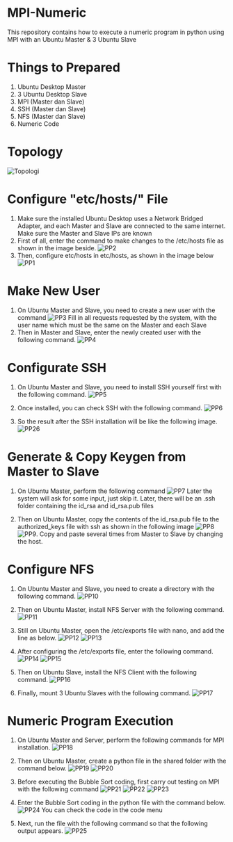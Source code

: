 # MPI-Numeric
This repository contains how to execute a numeric program in python using MPI with an Ubuntu Master &amp; 3 Ubuntu Slave

# Things to Prepared
1. Ubuntu Desktop Master
2. 3 Ubuntu Desktop Slave
3. MPI (Master dan Slave)
4. SSH (Master dan Slave)
5. NFS (Master dan Slave)
6. Numeric Code

# Topology
![Topologi](https://github.com/ShinnoHonobu/MPI-BubbleSort/assets/113822318/2815c150-942f-4296-9ba2-86cf108ad343)

# Configure "etc/hosts/" File
1. Make sure the installed Ubuntu Desktop uses a Network Bridged Adapter, and each Master and Slave are connected to the same internet. Make sure the Master and Slave IPs are known
2. First of all, enter the command to make changes to the /etc/hosts file as shown in the image beside.
![PP2](https://github.com/ShinnoHonobu/MPI-BubbleSort/assets/113822318/a36c1bba-c702-4073-88e4-7465712e5122)
3. Then, configure etc/hosts in etc/hosts, as shown in the image below
![PP1](https://github.com/ShinnoHonobu/MPI-BubbleSort/assets/113822318/bd4a688c-fb00-416d-9972-e09af1d6b458)

# Make New User
1. On Ubuntu Master and Slave, you need to create a new user with the command
![PP3](https://github.com/ShinnoHonobu/MPI-BubbleSort/assets/113822318/94cebcd4-5406-4328-b865-d5521ee2dd2f)
Fill in all requests requested by the system, with the user name which must be the same on the Master and each Slave
2. Then in Master and Slave, enter the newly created user with the following command.
![PP4](https://github.com/ShinnoHonobu/MPI-BubbleSort/assets/113822318/1af57950-95c5-417e-bdec-30b7446f21b2)

# Configurate SSH
1. On Ubuntu Master and Slave, you need to install SSH yourself first with the following command.
![PP5](https://github.com/ShinnoHonobu/MPI-BubbleSort/assets/113822318/ed5daa69-03a3-4efc-892f-e2e3408c5c1b)

2. Once installed, you can check SSH with the following command.
![PP6](https://github.com/ShinnoHonobu/MPI-BubbleSort/assets/113822318/86f0191b-ef8a-415c-b7eb-a40e42470feb)

3. So the result after the SSH installation will be like the following image.
![PP26](https://github.com/ShinnoHonobu/MPI-BubbleSort/assets/113822318/6e60cebb-d8aa-42ca-8d46-bfa00491545d)

# Generate & Copy Keygen from Master to Slave
1. On Ubuntu Master, perform the following command
![PP7](https://github.com/ShinnoHonobu/MPI-BubbleSort/assets/113822318/8f127f0a-1566-4549-81e6-8051ef901975)
Later the system will ask for some input, just skip it. Later, there will be an .ssh folder containing the id_rsa and id_rsa.pub files

2. Then on Ubuntu Master, copy the contents of the id_rsa.pub file to the authorized_keys file with ssh as shown in the following image
![PP8](https://github.com/ShinnoHonobu/MPI-BubbleSort/assets/113822318/a4a5e610-2ffd-484d-991b-9800949ab755)
![PP9](https://github.com/ShinnoHonobu/MPI-BubbleSort/assets/113822318/16ea1ac9-fd38-4cf4-b44e-2a5c666b62a5). Copy and paste several times from Master to Slave by changing the host.

# Configure NFS
1. On Ubuntu Master and Slave, you need to create a directory with the following command.
![PP10](https://github.com/ShinnoHonobu/MPI-BubbleSort/assets/113822318/4c1f490f-2c10-479d-8db5-1485d34a0562)

2. Then on Ubuntu Master, install NFS Server with the following command.
![PP11](https://github.com/ShinnoHonobu/MPI-BubbleSort/assets/113822318/001572bb-23db-4240-87d4-695cb5a93de9)

3. Still on Ubuntu Master, open the /etc/exports file with nano, and add the line as below.
![PP12](https://github.com/ShinnoHonobu/MPI-BubbleSort/assets/113822318/1dab408e-f89a-4a64-9f44-0c72fe8f2c7a)
![PP13](https://github.com/ShinnoHonobu/MPI-BubbleSort/assets/113822318/cfd9af8f-4bac-4be4-a87d-d5cb5165ddd6)

4. After configuring the /etc/exports file, enter the following command.
![PP14](https://github.com/ShinnoHonobu/MPI-BubbleSort/assets/113822318/bbf836c9-0043-4823-8e10-925854c529d6)
![PP15](https://github.com/ShinnoHonobu/MPI-BubbleSort/assets/113822318/f4bbe1a3-f059-4fac-90ee-89c9671fc7b4)

5. Then on Ubuntu Slave, install the NFS Client with the following command.
![PP16](https://github.com/ShinnoHonobu/MPI-BubbleSort/assets/113822318/c7f78be1-aca5-4db7-b74a-65238f96124d)

6. Finally, mount 3 Ubuntu Slaves with the following command.
![PP17](https://github.com/ShinnoHonobu/MPI-BubbleSort/assets/113822318/fcfb1855-2bd0-4e71-910a-b5714bde6388)

# Numeric Program Execution
1. On Ubuntu Master and Server, perform the following commands for MPI installation.
![PP18](https://github.com/ShinnoHonobu/MPI-BubbleSort/assets/113822318/59f02175-3818-434c-a440-d804f7d458ba)

2. Then on Ubuntu Master, create a python file in the shared folder with the command below.
![PP19](https://github.com/ShinnoHonobu/MPI-BubbleSort/assets/113822318/af49d13e-4056-4844-bc98-5c41123e9c0f)
![PP20](https://github.com/ShinnoHonobu/MPI-BubbleSort/assets/113822318/59ab5a88-98de-42e4-897d-b7776827197c)

3. Before executing the Bubble Sort coding, first carry out testing on MPI with the following command
![PP21](https://github.com/ShinnoHonobu/MPI-BubbleSort/assets/113822318/9f3ea032-895d-48a2-bbec-46965f3d4e82)
![PP22](https://github.com/ShinnoHonobu/MPI-BubbleSort/assets/113822318/6fab69f1-497a-4fb8-98e4-98722aba7bba)
![PP23](https://github.com/ShinnoHonobu/MPI-BubbleSort/assets/113822318/46710b3b-bb83-451b-af76-50a51a029c5e)

4. Enter the Bubble Sort coding in the python file with the command below.
![PP24](https://github.com/ShinnoHonobu/MPI-BubbleSort/assets/113822318/3b9f1a9c-0652-479a-8ee3-0dccddde6a59)
You can check the code in the code menu

5. Next, run the file with the following command so that the following output appears.
![PP25](https://github.com/ShinnoHonobu/MPI-BubbleSort/assets/113822318/98398bb3-9977-4720-87d4-476025b9f048)
